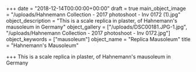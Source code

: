 +++
date = "2018-12-14T00:00:00+00:00"
draft = true
main_object_image = "/uploads/Hahnemann Collection - 2017 photoshoot - Inv 0172 (1).jpg"
object_description = "This is a scale replica in plaster, of Hahnemann's mausoleum in Germany"
object_gallery = ["/uploads/DSC00181.JPG-1.jpg", "/uploads/Hahnemann Collection - 2017 photoshoot - Inv 0172.jpg"]
object_keywords = ["mausoleum"]
object_name = "Replica Mausoleum"
title = "Hahnemann's Mausoleum"

+++
This is a scale replica in plaster, of Hahnemann's mausoleum in Germany